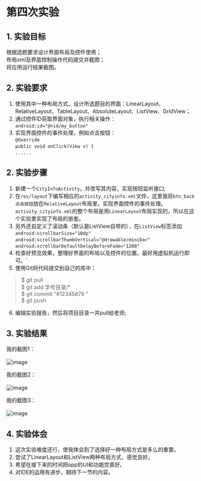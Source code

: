 # 第四次实验 

## 1. 实验目标
根据选题要求设计界面布局及控件使用；<br>
布局xml及界面控制操作代码提交并截图；<br>
将应用运行结果截图。<br>

## 2. 实验要求
1.  使用其中一种布局方式，设计所选题目的界面：LinearLayout、RelativeLayout、TableLayout、AbsoluteLayout、ListView、GridView；
2.  通过控件ID获取界面对象，执行相关操作：<br>`android:id="@+id/my_button"`
3.  实现界面控件的事件处理，例如点击按钮：<br>
    `@Override`<br>
    `public void onClick(View v) {`<br>
    `......`<br>

## 2. 实验步骤
1.  新建一个`CityInfoActivity`，并改写其内容，实现按钮监听接口;
2.  在`res/layout`下编写相应的`activity_cityinfo.xml`文件，这里我将`btn_back点击按钮`放在`RelativeLayout`布局里，实现界面控件的事件处理。
    `activity_cityinfo.xml`的整个布局是用`LinearLayout`布局实现的，所以在这个实验里实现了布局的嵌套。
3.  另外还自定义了滚动条（默认是ListView自带的），在`ListView`标签添加<br>
`android:scrollbarSize="10dp"` <br>
`android:scrollbarThumbVertical="@drawable/minibar"` <br>
`android:scrollbarDefaultDelayBeforeFade="1200"`
4.  检查好预览效果，整理好界面的布局以及控件的位置。最好用虚拟机运行即可。`
5.  使用Git将代码提交到自己的库中：
>$ git pull <br>
>$ git add 学号目录/* <br>
>$ git commit "#12345678 "<br>
>$ git push <br>
6.  编辑实验报告，然后将项目目录一并pull给老师;



## 3. 实验结果
我的截图1：<br><br>
![image](https://github.com/neptuneman/android-labs-2018/blob/master/soft1614080902334/lab4_screenshot_1.png "我的截图1")

我的截图2：<br><br>
![image](https://github.com/neptuneman/android-labs-2018/blob/master/soft1614080902334/lab4_screenshot_2.png "我的截图2")

我的截图3：<br><br>
![image](https://github.com/neptuneman/android-labs-2018/blob/master/soft1614080902334/lab4_screenshot_3.png "我的截图3")

## 4. 实验体会
1.  这次实验难度还行，使我体会到了选择好一种布局方式是多么的重要。
2.  尝试了LinearLayout和ListView两种布局方式，感觉良好。
3.  希望在接下来的时间把app的UI和功能完善好。
4.  对IDE的运用有进步。期待下一节的内容。
